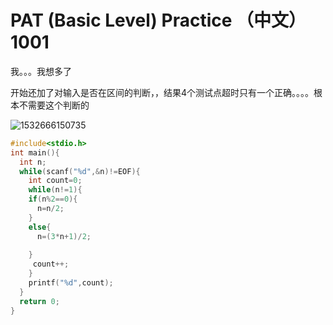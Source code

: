 # PAT (Basic Level) Practice （中文） 1001

我。。。我想多了

开始还加了对输入是否在区间的判断，，结果4个测试点超时只有一个正确。。。。根本不需要这个判断的

![1532666150735](C:\Users\lenovo\AppData\Local\Temp\1532666150735.png)

```c
#include<stdio.h>
int main(){
  int n;
  while(scanf("%d",&n)!=EOF){
    int count=0;
    while(n!=1){
    if(n%2==0){
      n=n/2;
    }
    else{
      n=(3*n+1)/2;
      
    }
     count++;
    }
    printf("%d",count);
  }
  return 0;
}
  
```

